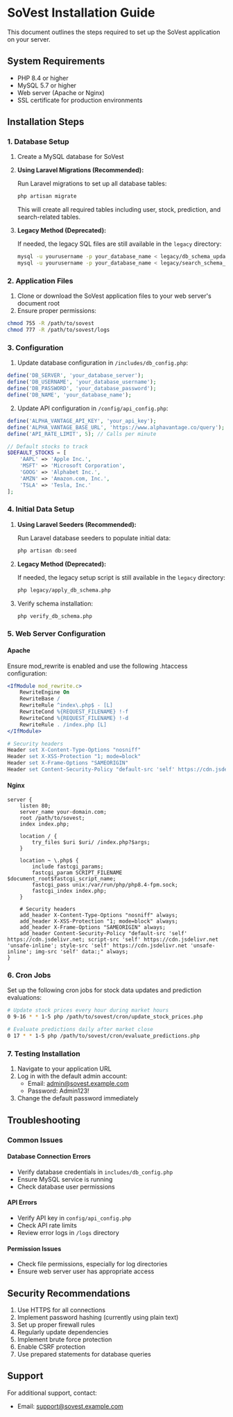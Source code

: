 # SoVest Installation Guide

This document outlines the steps required to set up the SoVest application on your server.

## System Requirements

- PHP 8.4 or higher
- MySQL 5.7 or higher
- Web server (Apache or Nginx)
- SSL certificate for production environments

## Installation Steps

### 1. Database Setup

1. Create a MySQL database for SoVest

2. **Using Laravel Migrations (Recommended):**
   
   Run Laravel migrations to set up all database tables:
   
   ```bash
   php artisan migrate
   ```

   This will create all required tables including user, stock, prediction, and search-related tables.

3. **Legacy Method (Deprecated):**
   
   If needed, the legacy SQL files are still available in the `legacy` directory:
   
   ```bash
   mysql -u yourusername -p your_database_name < legacy/db_schema_update.sql
   mysql -u yourusername -p your_database_name < legacy/search_schema_update.sql
   ```

### 2. Application Files

1. Clone or download the SoVest application files to your web server's document root
2. Ensure proper permissions:

```bash
chmod 755 -R /path/to/sovest
chmod 777 -R /path/to/sovest/logs
```

### 3. Configuration

1. Update database configuration in `/includes/db_config.php`:

```php
define('DB_SERVER', 'your_database_server');
define('DB_USERNAME', 'your_database_username');
define('DB_PASSWORD', 'your_database_password');
define('DB_NAME', 'your_database_name');
```

2. Update API configuration in `/config/api_config.php`:

```php
define('ALPHA_VANTAGE_API_KEY', 'your_api_key');
define('ALPHA_VANTAGE_BASE_URL', 'https://www.alphavantage.co/query');
define('API_RATE_LIMIT', 5); // Calls per minute

// Default stocks to track
$DEFAULT_STOCKS = [
    'AAPL' => 'Apple Inc.',
    'MSFT' => 'Microsoft Corporation',
    'GOOG' => 'Alphabet Inc.',
    'AMZN' => 'Amazon.com, Inc.',
    'TSLA' => 'Tesla, Inc.'
];
```

### 4. Initial Data Setup

1. **Using Laravel Seeders (Recommended):**

   Run Laravel database seeders to populate initial data:

   ```bash
   php artisan db:seed
   ```

2. **Legacy Method (Deprecated):**

   If needed, the legacy setup script is still available in the `legacy` directory:

   ```bash
   php legacy/apply_db_schema.php
   ```

3. Verify schema installation:

   ```bash
   php verify_db_schema.php
   ```

### 5. Web Server Configuration

#### Apache

Ensure mod_rewrite is enabled and use the following .htaccess configuration:

```apache
<IfModule mod_rewrite.c>
    RewriteEngine On
    RewriteBase /
    RewriteRule ^index\.php$ - [L]
    RewriteCond %{REQUEST_FILENAME} !-f
    RewriteCond %{REQUEST_FILENAME} !-d
    RewriteRule . /index.php [L]
</IfModule>

# Security headers
Header set X-Content-Type-Options "nosniff"
Header set X-XSS-Protection "1; mode=block"
Header set X-Frame-Options "SAMEORIGIN"
Header set Content-Security-Policy "default-src 'self' https://cdn.jsdelivr.net; script-src 'self' https://cdn.jsdelivr.net 'unsafe-inline'; style-src 'self' https://cdn.jsdelivr.net 'unsafe-inline'; img-src 'self' data:;"
```

#### Nginx

```nginx
server {
    listen 80;
    server_name your-domain.com;
    root /path/to/sovest;
    index index.php;

    location / {
        try_files $uri $uri/ /index.php?$args;
    }

    location ~ \.php$ {
        include fastcgi_params;
        fastcgi_param SCRIPT_FILENAME $document_root$fastcgi_script_name;
        fastcgi_pass unix:/var/run/php/php8.4-fpm.sock;
        fastcgi_index index.php;
    }

    # Security headers
    add_header X-Content-Type-Options "nosniff" always;
    add_header X-XSS-Protection "1; mode=block" always;
    add_header X-Frame-Options "SAMEORIGIN" always;
    add_header Content-Security-Policy "default-src 'self' https://cdn.jsdelivr.net; script-src 'self' https://cdn.jsdelivr.net 'unsafe-inline'; style-src 'self' https://cdn.jsdelivr.net 'unsafe-inline'; img-src 'self' data:;" always;
}
```

### 6. Cron Jobs

Set up the following cron jobs for stock data updates and prediction evaluations:

```bash
# Update stock prices every hour during market hours
0 9-16 * * 1-5 php /path/to/sovest/cron/update_stock_prices.php

# Evaluate predictions daily after market close
0 17 * * 1-5 php /path/to/sovest/cron/evaluate_predictions.php
```

### 7. Testing Installation

1. Navigate to your application URL
2. Log in with the default admin account:
   - Email: admin@sovest.example.com
   - Password: Admin123!
3. Change the default password immediately

## Troubleshooting

### Common Issues

#### Database Connection Errors

- Verify database credentials in `includes/db_config.php`
- Ensure MySQL service is running
- Check database user permissions

#### API Errors

- Verify API key in `config/api_config.php`
- Check API rate limits
- Review error logs in `/logs` directory

#### Permission Issues

- Check file permissions, especially for log directories
- Ensure web server user has appropriate access

## Security Recommendations

1. Use HTTPS for all connections
2. Implement password hashing (currently using plain text)
3. Set up proper firewall rules
4. Regularly update dependencies
5. Implement brute force protection
6. Enable CSRF protection
7. Use prepared statements for database queries

## Support

For additional support, contact:
- Email: support@sovest.example.com